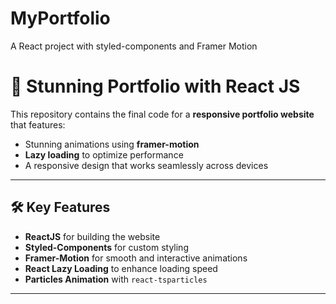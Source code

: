 # MyPortfolio
A React project with styled-components and Framer Motion


# 📄 Stunning Portfolio with React JS

This repository contains the final code for a **responsive portfolio website** that features:

- Stunning animations using **framer-motion**
- **Lazy loading** to optimize performance
- A responsive design that works seamlessly across devices

---

## 🛠️ Key Features

- **ReactJS** for building the website
- **Styled-Components** for custom styling
- **Framer-Motion** for smooth and interactive animations
- **React Lazy Loading** to enhance loading speed
- **Particles Animation** with `react-tsparticles`

---


